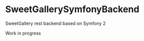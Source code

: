 SweetGallerySymfonyBackend
==========================

SweetGallery rest backend based on Symfony 2

Work in progress